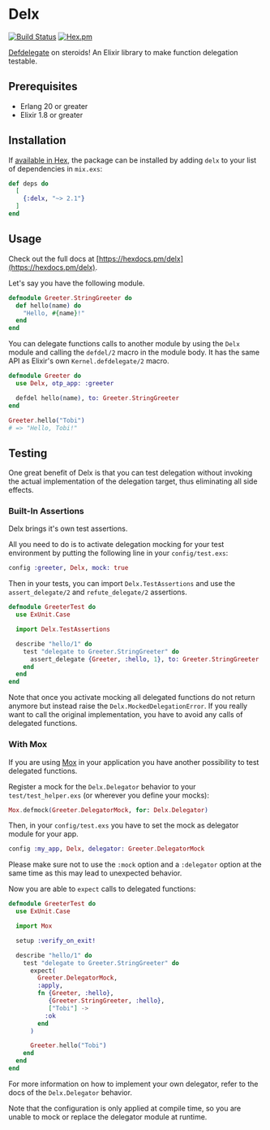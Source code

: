 # Delx

[![Build Status](https://travis-ci.org/i22-digitalagentur/delx.svg?branch=master)](https://travis-ci.org/i22-digitalagentur/delx)
[![Hex.pm](https://img.shields.io/hexpm/v/delx.svg)](https://hex.pm/packages/delx)

[Defdelegate](https://hexdocs.pm/elixir/Kernel.html#defdelegate/2) on steroids!
An Elixir library to make function delegation testable.

## Prerequisites

* Erlang 20 or greater
* Elixir 1.8 or greater

## Installation

If [available in Hex](https://hex.pm/docs/publish), the package can be installed
by adding `delx` to your list of dependencies in `mix.exs`:

```elixir
def deps do
  [
    {:delx, "~> 2.1"}
  ]
end
```

## Usage

Check out the full docs at [https://hexdocs.pm/delx](https://hexdocs.pm/delx).

Let's say you have the following module.

```elixir
defmodule Greeter.StringGreeter do
  def hello(name) do
    "Hello, #{name}!"
  end
end
```

You can delegate functions calls to another module by using the `Delx` module
and calling the `defdel/2` macro in the module body. It has the same API as
Elixir's own `Kernel.defdelegate/2` macro.

```elixir
defmodule Greeter do
  use Delx, otp_app: :greeter

  defdel hello(name), to: Greeter.StringGreeter
end

Greeter.hello("Tobi")
# => "Hello, Tobi!"
```

## Testing

One great benefit of Delx is that you can test delegation without invoking
the actual implementation of the delegation target, thus eliminating all side
effects.

### Built-In Assertions

Delx brings it's own test assertions.

All you need to do is to activate delegation mocking for your test environment
by putting the following line in your `config/test.exs`:

```elixir
config :greeter, Delx, mock: true
```

Then in your tests, you can import `Delx.TestAssertions` and use the
`assert_delegate/2` and `refute_delegate/2` assertions.

```elixir
defmodule GreeterTest do
  use ExUnit.Case

  import Delx.TestAssertions

  describe "hello/1" do
    test "delegate to Greeter.StringGreeter" do
      assert_delegate {Greeter, :hello, 1}, to: Greeter.StringGreeter
    end
  end
end
```

Note that once you activate mocking all delegated functions do not return
anymore but instead raise the `Delx.MockedDelegationError`. If you really
want to call the original implementation, you have to avoid any calls of
delegated functions.

### With Mox

If you are using [Mox](https://hexdocs.pm/mox) in your application you have
another possibility to test delegated functions.

Register a mock for the `Delx.Delegator` behavior to your
`test/test_helper.exs` (or wherever you define your mocks):

```elixir
Mox.defmock(Greeter.DelegatorMock, for: Delx.Delegator)
```

Then, in your `config/test.exs` you have to set the mock as delegator module
for your app.

```elixir
config :my_app, Delx, delegator: Greeter.DelegatorMock
```

Please make sure not to use the `:mock` option and a `:delegator` option at the
same time as this may lead to unexpected behavior.

Now you are able to `expect` calls to delegated functions:

```elixir
defmodule GreeterTest do
  use ExUnit.Case

  import Mox

  setup :verify_on_exit!

  describe "hello/1" do
    test "delegate to Greeter.StringGreeter" do
      expect(
        Greeter.DelegatorMock,
        :apply,
        fn {Greeter, :hello},
           {Greeter.StringGreeter, :hello},
           ["Tobi"] ->
          :ok
        end
      )

      Greeter.hello("Tobi")
    end
  end
end
```

For more information on how to implement your own delegator, refer to the
docs of the `Delx.Delegator` behavior.

Note that the configuration is only applied at compile time, so you are unable
to mock or replace the delegator module at runtime.
